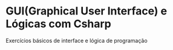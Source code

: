 # GUI(Graphical User Interface) e Lógicas com Csharp
 Exercícios básicos de interface e lógica de programação
